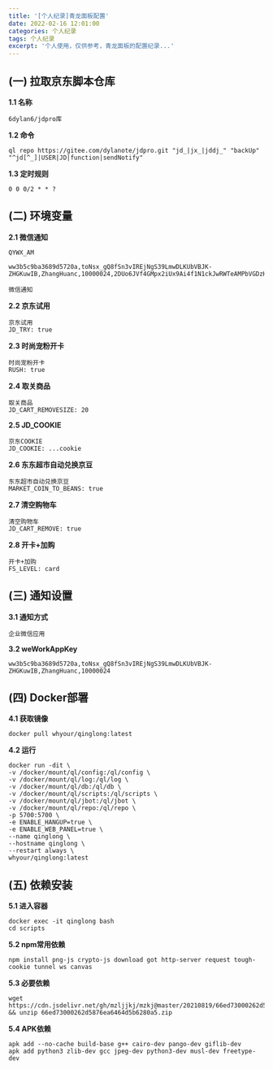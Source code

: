 ```yaml
---
title: '[个人纪录]青龙面板配置'
date: 2022-02-16 12:01:00
categories: 个人纪录
tags: 个人纪录
excerpt: '个人使用，仅供参考，青龙面板的配置纪录...'
---
```


## (一) 拉取京东脚本仓库

**1.1 名称**
```
6dylan6/jdpro库
```
**1.2 命令**
```
ql repo https://gitee.com/dylanote/jdpro.git "jd_|jx_|jddj_" "backUp" "^jd[^_]|USER|JD|function|sendNotify"
```

**1.3 定时规则**
```
0 0 0/2 * * ? 
```
## (二) 环境变量

**2.1 微信通知**
```
QYWX_AM

ww3b5c9ba3689d5720a,toNsx_gQ8fSn3vIREjNgS39LmwDLKUbVBJK-ZHGKuwIB,ZhangHuanc,10000024,2DUo6JVf4GMpx2iUx9Ai4f1N1ckJwRWTeAMPbVGDzHkAE

微信通知
```

**2.2 京东试用**
```
京东试用
JD_TRY: true
```

**2.3 时尚宠粉开卡**
```
时尚宠粉开卡
RUSH: true
```

**2.4 取关商品**
```
取关商品
JD_CART_REMOVESIZE: 20
```

**2.5 JD_COOKIE**
```
京东COOKIE
JD_COOKIE: ...cookie
```

**2.6 东东超市自动兑换京豆**
```
东东超市自动兑换京豆
MARKET_COIN_TO_BEANS: true
```

**2.7 清空购物车**
```
清空购物车
JD_CART_REMOVE: true
```

**2.8 开卡+加购**
```
开卡+加购
FS_LEVEL: card
```

## (三) 通知设置

**3.1 通知方式**
```
企业微信应用
```
**3.2 weWorkAppKey**
```
ww3b5c9ba3689d5720a,toNsx_gQ8fSn3vIREjNgS39LmwDLKUbVBJK-ZHGKuwIB,ZhangHuanc,10000024
```

## (四) Docker部署

**4.1 获取镜像**
```
docker pull whyour/qinglong:latest
```

**4.2 运行**
```
docker run -dit \
-v /docker/mount/ql/config:/ql/config \
-v /docker/mount/ql/log:/ql/log \
-v /docker/mount/ql/db:/ql/db \
-v /docker/mount/ql/scripts:/ql/scripts \
-v /docker/mount/ql/jbot:/ql/jbot \
-v /docker/mount/ql/repo:/ql/repo \
-p 5700:5700 \
-e ENABLE_HANGUP=true \
-e ENABLE_WEB_PANEL=true \
--name qinglong \
--hostname qinglong \
--restart always \
whyour/qinglong:latest
```

## (五) 依赖安装

**5.1 进入容器**
```
docker exec -it qinglong bash
cd scripts
```

**5.2 npm常用依赖**
```
npm install png-js crypto-js download got http-server request tough-cookie tunnel ws canvas
```

**5.3 必要依赖**
```
wget https://cdn.jsdelivr.net/gh/mzljjkj/mzkj@master/20210819/66ed73000262d5876ea6464d5b6280a5/66ed73000262d5876ea6464d5b6280a5.zip && unzip 66ed73000262d5876ea6464d5b6280a5.zip
```

**5.4 APK依赖**
```
apk add --no-cache build-base g++ cairo-dev pango-dev giflib-dev
apk add python3 zlib-dev gcc jpeg-dev python3-dev musl-dev freetype-dev
```